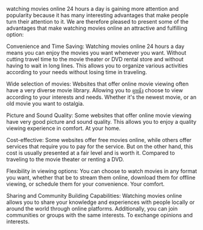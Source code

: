 watching movies online 24 hours a day is gaining more attention and popularity because it has many interesting advantages that make people turn their attention to it. We are therefore pleased to present some of the advantages that make watching movies online an attractive and fulfilling option:

Convenience and Time Saving: Watching movies online 24 hours a day means you can enjoy the movies you want whenever you want. Without cutting travel time to the movie theater or DVD rental store and without having to wait in long lines. This allows you to organize various activities according to your needs without losing time in traveling.

Wide selection of movies: Websites that offer online movie viewing often have a very diverse movie library. Allowing you to [ดูหนัง]([url](https://91en.com/)) choose to view according to your interests and needs. Whether it's the newest movie, or an old movie you want to ostalgia.

Picture and Sound Quality: Some websites that offer online movie viewing have very good picture and sound quality. This allows you to enjoy a quality viewing experience in comfort. At your home.

Cost-effective: Some websites offer free movies online, while others offer services that require you to pay for the service. But on the other hand, this cost is usually presented at a fair level and is worth it. Compared to traveling to the movie theater or renting a DVD.

Flexibility in viewing options: You can choose to watch movies in any format you want, whether that be to stream them online, download them for offline viewing, or schedule them for your convenience. Your comfort.

Sharing and Community Building Capabilities: Watching movies online allows you to share your knowledge and experiences with people locally or around the world through online platforms. Additionally, you can join communities or groups with the same interests. To exchange opinions and interests.
